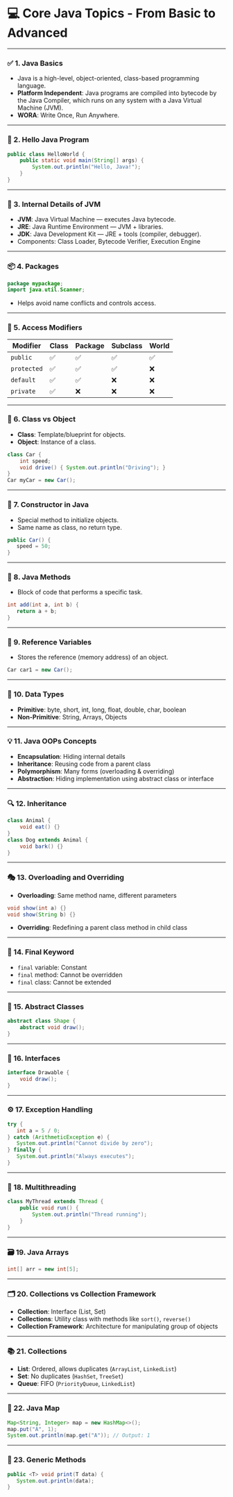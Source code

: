 

# 💻 Core Java Topics - From Basic to Advanced

---

### ✅ 1. Java Basics
- Java is a high-level, object-oriented, class-based programming language.
- **Platform Independent**: Java programs are compiled into bytecode by the Java Compiler, which runs on any system with a Java Virtual Machine (JVM).
- **WORA**: Write Once, Run Anywhere.

---

### 🧱 2. Hello Java Program
```java
public class HelloWorld {
    public static void main(String[] args) {
        System.out.println("Hello, Java!");
    }
}
```

---

### 🧠 3. Internal Details of JVM
- **JVM**: Java Virtual Machine — executes Java bytecode.
- **JRE**: Java Runtime Environment — JVM + libraries.
- **JDK**: Java Development Kit — JRE + tools (compiler, debugger).
- Components: Class Loader, Bytecode Verifier, Execution Engine

---

### 📦 4. Packages
```java
package mypackage;
import java.util.Scanner;
```
- Helps avoid name conflicts and controls access.

---

### 🔐 5. Access Modifiers
| Modifier   | Class | Package | Subclass | World |
|------------|-------|---------|----------|--------|
| `public`     | ✅     | ✅       | ✅        | ✅      |
| `protected`  | ✅     | ✅       | ✅        | ❌      |
| `default`    | ✅     | ✅       | ❌        | ❌      |
| `private`    | ✅     | ❌       | ❌        | ❌      |

---

### 👥 6. Class vs Object
- **Class**: Template/blueprint for objects.
- **Object**: Instance of a class.

```java
class Car {
    int speed;
    void drive() { System.out.println("Driving"); }
}
Car myCar = new Car();
```

---

### 🧱 7. Constructor in Java
- Special method to initialize objects.
- Same name as class, no return type.

```java
public Car() {
   speed = 50;
}
```

---

### 🔁 8. Java Methods
- Block of code that performs a specific task.

```java
int add(int a, int b) {
   return a + b;
}
```

---

### 🧰 9. Reference Variables
- Stores the reference (memory address) of an object.

```java
Car car1 = new Car();
```

---

### 🎯 10. Data Types
- **Primitive**: byte, short, int, long, float, double, char, boolean
- **Non-Primitive**: String, Arrays, Objects

---

### 💡 11. Java OOPs Concepts
- **Encapsulation**: Hiding internal details
- **Inheritance**: Reusing code from a parent class
- **Polymorphism**: Many forms (overloading & overriding)
- **Abstraction**: Hiding implementation using abstract class or interface

---

### 🔍 12. Inheritance
```java
class Animal {
    void eat() {}
}
class Dog extends Animal {
    void bark() {}
}
```

---

### 🎭 13. Overloading and Overriding
- **Overloading**: Same method name, different parameters
```java
void show(int a) {}
void show(String b) {}
```
- **Overriding**: Redefining a parent class method in child class

---

### 🔐 14. Final Keyword
- `final` variable: Constant
- `final` method: Cannot be overridden
- `final` class: Cannot be extended

---

### 🔁 15. Abstract Classes
```java
abstract class Shape {
    abstract void draw();
}
```

---

### 🔌 16. Interfaces
```java
interface Drawable {
    void draw();
}
```

---

### ⚙️ 17. Exception Handling
```java
try {
   int a = 5 / 0;
} catch (ArithmeticException e) {
   System.out.println("Cannot divide by zero");
} finally {
   System.out.println("Always executes");
}
```

---

### 🧵 18. Multithreading
```java
class MyThread extends Thread {
    public void run() {
        System.out.println("Thread running");
    }
}
```

---

### 🗃️ 19. Java Arrays
```java
int[] arr = new int[5];
```

---

### 🗂️ 20. Collections vs Collection Framework
- **Collection**: Interface (List, Set)
- **Collections**: Utility class with methods like `sort()`, `reverse()`
- **Collection Framework**: Architecture for manipulating group of objects

---

### 📚 21. Collections
- **List**: Ordered, allows duplicates (`ArrayList`, `LinkedList`)
- **Set**: No duplicates (`HashSet`, `TreeSet`)
- **Queue**: FIFO (`PriorityQueue`, `LinkedList`)

---

### 🧰 22. Java Map
```java
Map<String, Integer> map = new HashMap<>();
map.put("A", 1);
System.out.println(map.get("A")); // Output: 1
```

---

### 🧪 23. Generic Methods
```java
public <T> void print(T data) {
   System.out.println(data);
}
```
